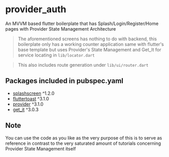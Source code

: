 # provider_auth
An MVVM based flutter boilerplate that has Splash/Login/Register/Home pages with Provider State Management Architecture

> The aforementioned screens has nothing to do with backend, this boilerplate only has a working counter application same with flutter's base template but uses Provider's State Management and Get_It for service locating in `lib/locator.dart`

> This also includes route generation under `lib/ui/router.dart`

## Packages included in pubspec.yaml

* [splashscreen](https://pub.dev/packages/splashscreen) ^1.2.0
* [fluttertoast](https://pub.dev/packages/fluttertoast) ^3.1.0
* [provider](https://pub.dev/packages/provider) ^3.1.0
* [get_it](https://pub.dev/packages/get_it) ^3.0.3

## Note

You can use the code as you like as the very purpose of this is to serve as reference in contrast to the very saturated amount of tutorials concerning Provider State Management itself